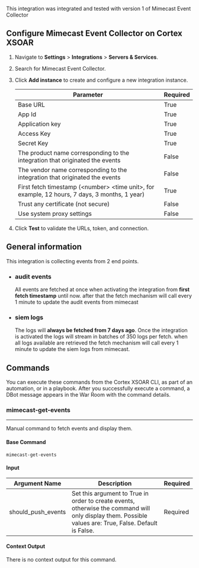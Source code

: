 
This integration was integrated and tested with version 1 of Mimecast Event Collector

## Configure Mimecast Event Collector on Cortex XSOAR

1. Navigate to **Settings** > **Integrations** > **Servers & Services**.
2. Search for Mimecast Event Collector.
3. Click **Add instance** to create and configure a new integration instance.

    | **Parameter** | **Required** |
    | --- | --- |
    | Base URL | True |
    | App Id | True |
    | Application key | True |
    | Access Key | True |
    | Secret Key | True |
    | The product name corresponding to the integration that originated the events | False |
    | The vendor name corresponding to the integration that originated the events | False |
    | First fetch timestamp (&lt;number&gt; &lt;time unit&gt;, for example, 12 hours, 7 days, 3 months, 1 year) | True |
    | Trust any certificate (not secure) | False |
    | Use system proxy settings | False |

4. Click **Test** to validate the URLs, token, and connection.

## General information 
This integration is collecting events from 2 end points. 
* ### audit events
    All events are fetched at once when activating the integration from **first fetch timestamp** until now.
    after that the fetch mechanism will call every 1 minute to update the audit events from mimecast
* ### siem logs 
    The logs will **always be fetched from 7 days ago**. Once the integration is activated the logs will 
    stream in batches of 350 logs per fetch.
    when all logs available are retrieved the fetch mechanism will call every 1 minute to update the siem logs from mimecast.  

## Commands
You can execute these commands from the Cortex XSOAR CLI, as part of an automation, or in a playbook.
After you successfully execute a command, a DBot message appears in the War Room with the command details.
### mimecast-get-events
***
Manual command to fetch events and display them.


#### Base Command

`mimecast-get-events`
#### Input

| **Argument Name** | **Description** | **Required** |
| --- | --- | --- |
| should_push_events | Set this argument to True in order to create events, otherwise the command will only display them. Possible values are: True, False. Default is False. | Required | 


#### Context Output

There is no context output for this command.